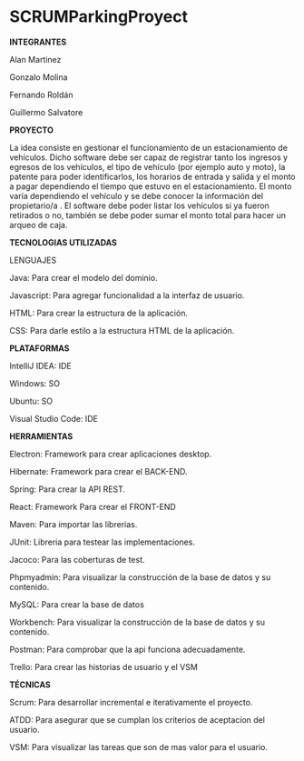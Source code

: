 # SCRUMParkingProyect

**INTEGRANTES**

Alan Martinez

Gonzalo Molina

Fernando Roldán

Guillermo Salvatore


**PROYECTO**

La idea consiste en gestionar el funcionamiento de un estacionamiento de vehículos. Dicho software debe ser capaz de registrar tanto los ingresos y egresos de los vehículos, el tipo de vehículo (por ejemplo auto y moto), la patente para poder identificarlos, los horarios de entrada y salida y el monto a pagar dependiendo el tiempo que estuvo en el estacionamiento. El monto varía dependiendo el vehículo y se debe conocer la información  del propietario/a .
El software debe poder listar los vehículos si ya fueron retirados o no, también se debe poder sumar el monto total para hacer un arqueo de caja.

**TECNOLOGIAS UTILIZADAS**

LENGUAJES

Java: Para crear el modelo del dominio.

Javascript: Para agregar funcionalidad a la interfaz de usuario.

HTML: Para crear la estructura de la aplicación.

CSS: Para darle estilo a la estructura HTML de la aplicación.


**PLATAFORMAS**

IntelliJ IDEA: IDE

Windows: SO

Ubuntu: SO

Visual Studio Code: IDE


**HERRAMIENTAS**

Electron: Framework para crear aplicaciones desktop.

Hibernate: Framework para crear el BACK-END.

Spring: Para crear la API REST.

React: Framework Para crear el FRONT-END

Maven: Para importar las librerias.

JUnit: Libreria para testear las implementaciones. 

Jacoco: Para las coberturas de test.

Phpmyadmin: Para visualizar la construcción de la base de datos y su contenido.

MySQL: Para crear la base de datos

Workbench: Para visualizar la construcción de la base de datos y su contenido.

Postman: Para comprobar que la api funciona adecuadamente.

Trello: Para crear las historias de usuario y el VSM


**TÉCNICAS**

Scrum: Para desarrollar incremental e iterativamente el proyecto.

ATDD: Para asegurar que se cumplan los criterios de aceptacion del usuario.

VSM: Para visualizar las tareas que son de mas valor para el usuario.


